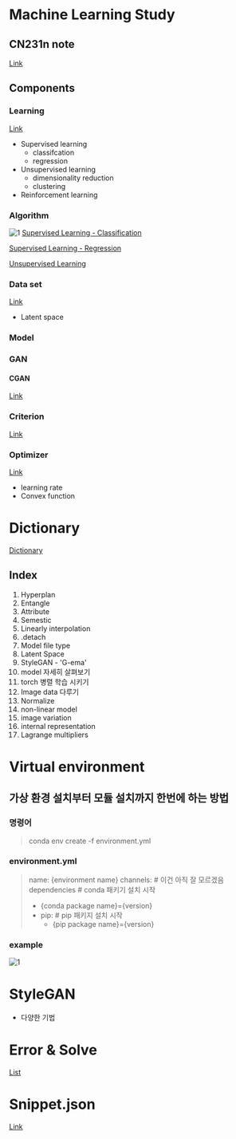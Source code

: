 # Machine Learning Study
## CN231n note
[Link]()

## Components
### Learning
[Link](https://github.com/doublejy715/Machine_Learning/issues/8)
- Supervised learning
  - classifcation
  - regression
- Unsupervised learning
  - dimensionality reduction
  - clustering
- Reinforcement learning

### Algorithm
![1](https://user-images.githubusercontent.com/54474501/132954129-f181f9ba-11dc-415b-ab92-53730a083929.png)
[Supervised Learning - Classification](https://github.com/doublejy715/Machine_Learning/issues/9)

[Supervised Learning - Regression](https://github.com/doublejy715/Machine_Learning/issues/10)

[Unsupervised Learning](https://github.com/doublejy715/Machine_Learning/issues/11)



### Data set
[Link](https://github.com/doublejy715/Machine_Learning/issues/4)
- Latent space
### Model
### GAN
#### CGAN
[Link](https://github.com/doublejy715/Machine_Learning/issues/5)

### Criterion
[Link](https://github.com/doublejy715/Machine_Learning/issues/6)

### Optimizer
[Link](https://github.com/doublejy715/Machine_Learning/issues/7)
- learning rate
- Convex function
# Dictionary

[Dictionary](https://github.com/doublejy715/Machine_Learning/issues/1)
## Index
1. Hyperplan
2. Entangle
3. Attribute
4. Semestic
5. Linearly interpolation
6. .detach
7. Model file type
8. Latent Space
9. StyleGAN - 'G-ema'
10. model 자세히 살펴보기
11. torch 병렬 학습 시키기
12. Image data 다루기
13. Normalize
14. non-linear model
15. image variation
16. internal representation
17. Lagrange multipliers

# Virtual environment
## 가상 환경 설치부터 모듈 설치까지 한번에 하는 방법
### 명령어
> conda env create -f environment.yml

### environment.yml

> name: {environment name}
> channels:                             # 이건 아직 잘 모르겠음
> dependencies                          # conda 패키기 설치 시작
>   - {conda package name}={version}
>   - pip:                              # pip 패키지 설치 시작
>     - {pip package name}={version}


### example
![1](https://user-images.githubusercontent.com/54474501/134772602-9f2fc348-9a26-48ce-9abc-3914e544cd56.png)


# StyleGAN
- 다양한 기법

# Error & Solve
[List](https://github.com/doublejy715/Machine_Learning/issues/2)

# Snippet.json
[Link](https://github.com/doublejy715/Machine_Learning/blob/main/snippet.json)
